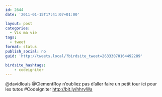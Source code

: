 ```yaml
---
id: 2644
date: '2011-01-15T17:41:07+01:00'

layout: post
categories:
  - Vis ma vie
tags:
  - tweet
format: status
publish_social: no
guid: 'http://tweets.local/?birdsite_tweet=26333070164492289'

birdsite_hashtags:
    - codeigniter
---
```


@davidlouis @ClementRoy n’oubliez pas d’aller faire un petit tour ici pour les tutos #CodeIgniter http://bit.ly/hhrvWa